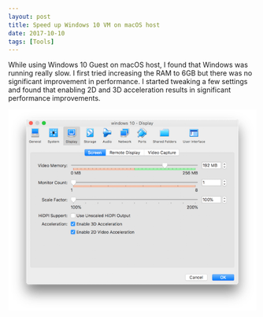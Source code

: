 ```yaml
---
layout: post
title: Speed up Windows 10 VM on macOS host
date: 2017-10-10
tags: [Tools]
---
```


While using Windows 10 Guest on macOS host, I found that Windows was running
really slow. I first tried increasing the RAM to 6GB but there was no
significant improvement in performance. I started tweaking a few settings and
found that enabling 2D and 3D acceleration results in significant performance
improvements.
<!-- more -->
![VM Settings](/assets/images/20171010/windows10vm.png)
